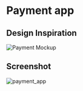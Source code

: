 # Payment app

  
## Design Inspiration
![Payment Mockup](https://user-images.githubusercontent.com/38382273/119203750-82612080-ba9c-11eb-86b0-883e9876782e.png)

## Screenshot

![payment_app](https://user-images.githubusercontent.com/38382273/119203780-986ee100-ba9c-11eb-9ec9-8d8605d35937.jpg)

